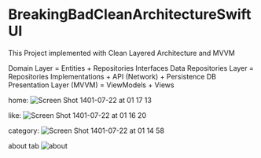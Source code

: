 # BreakingBadCleanArchitectureSwiftUI
 
This Project implemented with Clean Layered Architecture and MVVM

Domain Layer = Entities + Repositories Interfaces
Data Repositories Layer = Repositories Implementations + API (Network) + Persistence DB
Presentation Layer (MVVM) = ViewModels + Views

home:
![Screen Shot 1401-07-22 at 01 17 13](https://user-images.githubusercontent.com/20452844/195717225-a0b841c2-c9af-47c5-be4a-8ec7b5c9e71e.png)


like:
![Screen Shot 1401-07-22 at 01 16 20](https://user-images.githubusercontent.com/20452844/195717100-32a99bd7-372e-407b-ba86-208410d426aa.png)


category:
![Screen Shot 1401-07-22 at 01 14 58](https://user-images.githubusercontent.com/20452844/195716953-f3f52fdd-c418-461e-8468-c56f6bd30063.png)

about tab
![about](https://user-images.githubusercontent.com/20452844/195716122-f514d280-21f1-4913-8fbf-719fb96abceb.png)

